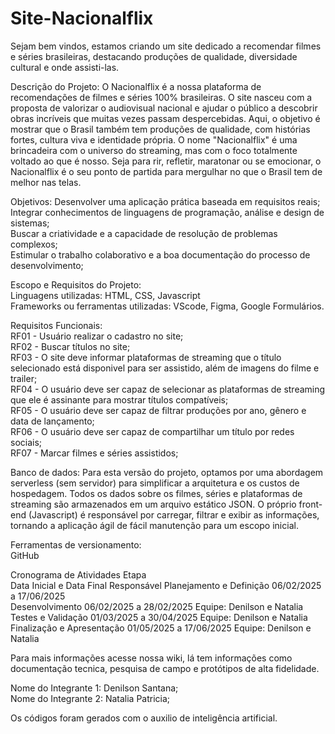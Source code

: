 # Site-Nacionalflix
Sejam bem vindos, estamos criando um site dedicado a recomendar filmes e séries brasileiras, destacando produções de qualidade, diversidade cultural e onde assisti-las.

Descrição do Projeto:
O Nacionalflix é a nossa plataforma de recomendações de filmes e séries 100% brasileiras. O site nasceu com a proposta de valorizar o audiovisual nacional e ajudar o público a descobrir obras incríveis que muitas vezes passam despercebidas. Aqui, o objetivo é mostrar que o Brasil também tem produções de qualidade, com histórias fortes, cultura viva e identidade própria. O nome "Nacionalflix" é uma brincadeira com o universo do streaming, mas com o foco totalmente voltado ao que é nosso. Seja para rir, refletir, maratonar ou se emocionar, o Nacionalflix é o seu ponto de partida para mergulhar no que o Brasil tem de melhor nas telas.

Objetivos:
Desenvolver uma aplicação prática baseada em requisitos reais;  
Integrar conhecimentos de linguagens de programação, análise e design de sistemas;  
Buscar a criatividade e a capacidade de resolução de problemas complexos;  
Estimular o trabalho colaborativo e a boa documentação do processo de desenvolvimento;  

Escopo e Requisitos do Projeto:   
Linguagens utilizadas: HTML, CSS, Javascript  
Frameworks ou ferramentas utilizadas: VScode, Figma, Google Formulários.  

Requisitos Funcionais:  
RF01 - Usuário realizar o cadastro no site;  
RF02 - Buscar títulos no site;  
RF03 - O site deve informar plataformas de streaming que o título selecionado está disponivel para ser assistido, além de imagens do filme e trailer;  
RF04 - O usuário deve ser capaz de selecionar as plataformas de streaming que ele é assinante para mostrar títulos compatíveis;  
RF05 - O usuário deve ser capaz de filtrar produções por ano, gênero e data de lançamento;    
RF06 - O usuário deve ser capaz de compartilhar um título por redes sociais;  
RF07 - Marcar filmes e séries assistidos;  

Banco de dados: 
Para esta versão do projeto, optamos por uma abordagem serverless (sem servidor) para simplificar a arquitetura e os custos de hospedagem. Todos os dados sobre os filmes, séries e plataformas de streaming são armazenados em um arquivo estático JSON. O próprio front-end (Javascript) é responsável por carregar, filtrar e exibir as informações, tornando a aplicação ágil de fácil manutenção para um escopo inicial.

Ferramentas de versionamento:  
GitHub

Cronograma de Atividades Etapa  
Data Inicial e Data Final Responsável Planejamento e Definição 06/02/2025 a 17/06/2025  
Desenvolvimento 06/02/2025 a 28/02/2025 Equipe: Denilson e Natalia  
Testes e Validação 01/03/2025 a 30/04/2025 Equipe: Denilson e Natalia  
Finalização e Apresentação 01/05/2025 a 17/06/2025 Equipe: Denilson e Natalia  

Para mais informações acesse nossa wiki, lá tem informações como documentação tecnica, pesquisa de campo e protótipos de alta fidelidade.  

Nome do Integrante 1: Denilson Santana;  
Nome do Integrante 2: Natalia Patricia;  

Os códigos foram gerados com o auxilio de inteligência artificial.  
